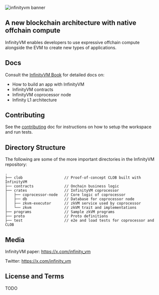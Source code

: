 ![infinityvm banner](./book/src/assets/infinityvm-banner.png)

## A new blockchain architecture with native offchain compute

InfinityVM enables developers to use expressive offchain compute alongside the EVM to create new types of applications.

## Docs

Consult the [InfinityVM Book](./book) for detailed docs on:

- How to build an app with InfinityVM
- InfinityVM contracts
- InfinityVM coprocessor node
- Infinity L1 architecture

## Contributing

See the [contributing](./CONTRIBUTING.md) doc for instructions on how to setup the workspace and run tests.

## Directory Structure

The following are some of the more important directories in the InfinityVM repository:

```shell
.
├── clob                   // Proof-of-concept CLOB built with InfinityVM
├── contracts              // Onchain business logic
├── crates                 // InfinityVM coprocessor
│   ├── coprocessor-node   // Core logic of coprocessor
│   ├── db                 // Database for coprocessor node
│   ├── zkvm-executor      // zkVM service used by coprocessor
│   └── zkvm               // zkVM trait and implementations      
├── programs               // Sample zkVM programs
├── proto                  // Proto definitions
├── test                   // e2e and load tests for coprocessor and CLOB
```

## Media

InfinityVM paper: https://x.com/infinity_vm

Twitter: https://x.com/infinity_vm

## License and Terms

TODO